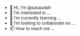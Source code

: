 - 👋 Hi, I’m @sasaudah
- 👀 I’m interested in ...
- 🌱 I’m currently learning ...
- 💞️ I’m looking to collaborate on ...
- 📫 How to reach me ...

<!---
sasaudah/sasaudah is a ✨ special ✨ repository because its `README.md` (this file) appears on your GitHub profile.
You can click the Preview link to take a look at your changes.
--->
